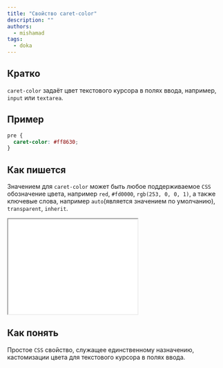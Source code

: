 ```yaml
---
title: "Свойство caret-color"
description: ""
authors:
  - mishamad
tags:
  - doka
---
```


## Кратко

`caret-color` задаёт цвет текстового курсора в полях ввода, например, `input` или `textarea`.

## Пример

```css
pre {
  caret-color: #ff8630;
}
```

## Как пишется

Значением для `caret-color` может быть любое поддерживаемое `CSS` обозначение цвета, например `red`, `#fd0000`, `rgb(253, 0, 0, 1)`, а также ключевые слова,
например `auto`(является значением по умолчанию), `transparent`, `inherit`.

<iframe title="Примеры использования" src="demos/paint-the-caret" height="220"></iframe>

## Как понять

Простое `CSS` свойство, служащее единственному назначению, кастомизации цвета для текстового курсора в полях ввода.

